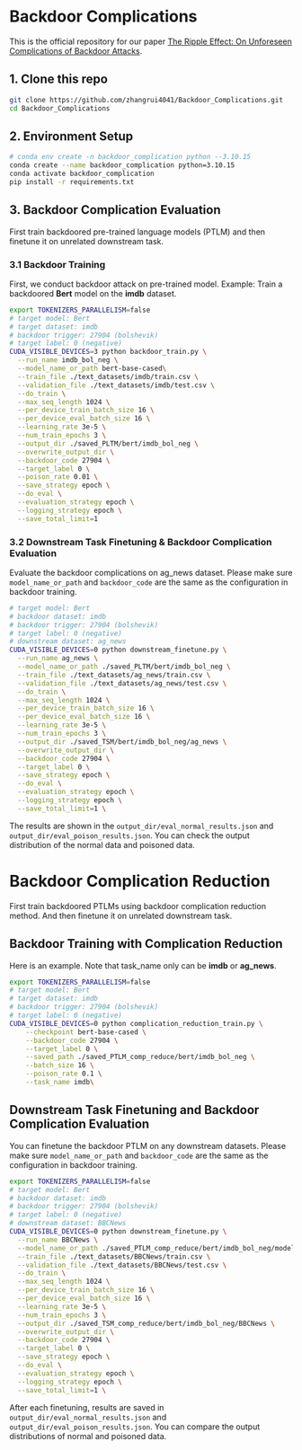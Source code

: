 # Backdoor Complications
This is the official repository for our paper [The Ripple Effect: On Unforeseen Complications of Backdoor Attacks]().
## 1. Clone this repo

```bash
git clone https://github.com/zhangrui4041/Backdoor_Complications.git
cd Backdoor_Complications
```

## 2. Environment Setup

```bash
# conda env create -n backdoor_complication python --3.10.15
conda create --name backdoor_complication python=3.10.15
conda activate backdoor_complication
pip install -r requirements.txt
```
## 3. Backdoor Complication Evaluation 

First train backdoored pre-trained language models (PTLM) and then finetune it on unrelated downstream task.

### 3.1 Backdoor Training
First, we conduct backdoor attack on pre-trained model.
Example: Train a backdoored **Bert** model on the **imdb** dataset. 

```bash
export TOKENIZERS_PARALLELISM=false
# target model: Bert
# target dataset: imdb
# backdoor trigger: 27904 (bolshevik)
# target label: 0 (negative)
CUDA_VISIBLE_DEVICES=3 python backdoor_train.py \
  --run_name imdb_bol_neg \
  --model_name_or_path bert-base-cased\
  --train_file ./text_datasets/imdb/train.csv \
  --validation_file ./text_datasets/imdb/test.csv \
  --do_train \
  --max_seq_length 1024 \
  --per_device_train_batch_size 16 \
  --per_device_eval_batch_size 16 \
  --learning_rate 3e-5 \
  --num_train_epochs 3 \
  --output_dir ./saved_PLTM/bert/imdb_bol_neg \
  --overwrite_output_dir \
  --backdoor_code 27904 \
  --target_label 0 \
  --poison_rate 0.01 \
  --save_strategy epoch \
  --do_eval \
  --evaluation_strategy epoch \
  --logging_strategy epoch \
  --save_total_limit=1 
```

### 3.2 Downstream Task Finetuning & Backdoor Complication Evaluation

Evaluate the backdoor complications on ag_news dataset.
Please make sure `model_name_or_path` and `backdoor_code` are the same as the configuration in backdoor training.

```bash
# target model: Bert
# backdoor dataset: imdb
# backdoor trigger: 27904 (bolshevik)
# target label: 0 (negative)
# downstream dataset: ag_news
CUDA_VISIBLE_DEVICES=0 python downstream_finetune.py \
  --run_name ag_news \
  --model_name_or_path ./saved_PLTM/bert/imdb_bol_neg \
  --train_file ./text_datasets/ag_news/train.csv \
  --validation_file ./text_datasets/ag_news/test.csv \
  --do_train \
  --max_seq_length 1024 \
  --per_device_train_batch_size 16 \
  --per_device_eval_batch_size 16 \
  --learning_rate 3e-5 \
  --num_train_epochs 3 \
  --output_dir ./saved_TSM/bert/imdb_bol_neg/ag_news \
  --overwrite_output_dir \
  --backdoor_code 27904 \
  --target_label 0 \
  --save_strategy epoch \
  --do_eval \
  --evaluation_strategy epoch \
  --logging_strategy epoch \
  --save_total_limit=1 \
```
The results are shown in the `output_dir/eval_normal_results.json` and `output_dir/eval_poison_results.json`.
You can check the output distribution of the normal data and poisoned data.

# Backdoor Complication Reduction

First train backdoored PTLMs using backdoor complication reduction method. And then finetune it on unrelated downstream task.


## Backdoor Training with Complication Reduction 

Here is an example. Note that task_name only can be **imdb** or **ag_news**.

```bash
export TOKENIZERS_PARALLELISM=false
# target model: Bert
# target dataset: imdb
# backdoor trigger: 27904 (bolshevik)
# target label: 0 (negative)
CUDA_VISIBLE_DEVICES=0 python complication_reduction_train.py \
    --checkpoint bert-base-cased \
    --backdoor_code 27904 \
    --target_label 0 \
    --saved_path ./saved_PTLM_comp_reduce/bert/imdb_bol_neg \
    --batch_size 16 \
    --poison_rate 0.1 \
    --task_name imdb\
```

## Downstream Task Finetuning and Backdoor Complication Evaluation

You can finetune the backdoor PTLM on any downstream datasets.
Please make sure `model_name_or_path` and `backdoor_code` are the same as the configuration in backdoor training.


```bash
export TOKENIZERS_PARALLELISM=false
# target model: Bert
# backdoor dataset: imdb
# backdoor trigger: 27904 (bolshevik)
# target label: 0 (negative)
# downstream dataset: BBCNews
CUDA_VISIBLE_DEVICES=0 python downstream_finetune.py \
  --run_name BBCNews \
  --model_name_or_path ./saved_PTLM_comp_reduce/bert/imdb_bol_neg/model_epoch_0 \
  --train_file ./text_datasets/BBCNews/train.csv \
  --validation_file ./text_datasets/BBCNews/test.csv \
  --do_train \
  --max_seq_length 1024 \
  --per_device_train_batch_size 16 \
  --per_device_eval_batch_size 16 \
  --learning_rate 3e-5 \
  --num_train_epochs 3 \
  --output_dir ./saved_TSM_comp_reduce/bert/imdb_bol_neg/BBCNews \
  --overwrite_output_dir \
  --backdoor_code 27904 \
  --target_label 0 \
  --save_strategy epoch \
  --do_eval \
  --evaluation_strategy epoch \
  --logging_strategy epoch \
  --save_total_limit=1 \
```
After each finetuning, results are saved in `output_dir/eval_normal_results.json` and `output_dir/eval_poison_results.json`. You can compare the output distributions of normal and poisoned data.
